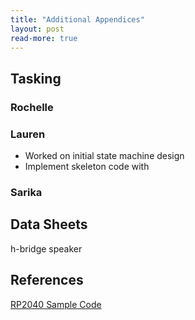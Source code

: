 ```yaml
---
title: "Additional Appendices"
layout: post
read-more: true
---
```


## Tasking



### Rochelle

### Lauren
* Worked on initial state machine design
* Implement skeleton code with 

### Sarika

## Data Sheets

h-bridge
speaker

## References

[RP2040 Sample Code](https://github.com/vha3/Hunter-Adams-RP2040-Demos)



